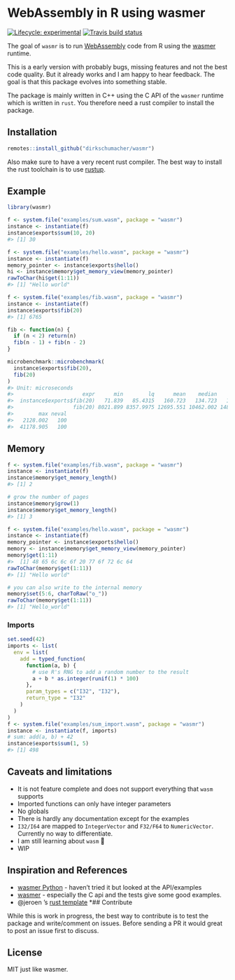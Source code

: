 
<!-- README.md is generated from README.Rmd. Please edit that file -->

# WebAssembly in R using wasmer

<!-- badges: start -->

[![Lifecycle:
experimental](https://img.shields.io/badge/lifecycle-experimental-orange.svg)](https://www.tidyverse.org/lifecycle/#experimental)
[![Travis build
status](https://travis-ci.org/dirkschumacher/wasmr.svg?branch=master)](https://travis-ci.org/dirkschumacher/wasmr)
<!-- badges: end -->

The goal of `wasmr` is to run
[WebAssembly](https://developer.mozilla.org/en-US/docs/WebAssembly/Concepts)
code from R using the [wasmer](https://wasmer.io/) runtime.

This is a early version with probably bugs, missing features and not the
best code quality. But it already works and I am happy to hear feedback.
The goal is that this package evolves into something stable.

The package is mainly written in C++ using the C API of the `wasmer`
runtime which is written in `rust`. You therefore need a rust compiler
to install the package.

## Installation

``` r
remotes::install_github("dirkschumacher/wasmr")
```

Also make sure to have a very recent rust compiler. The best way to
install the rust toolchain is to use [rustup](https://rustup.rs/).

## Example

``` r
library(wasmr)
```

``` r
f <- system.file("examples/sum.wasm", package = "wasmr")
instance <- instantiate(f)
instance$exports$sum(10, 20)
#> [1] 30
```

``` r
f <- system.file("examples/hello.wasm", package = "wasmr")
instance <- instantiate(f)
memory_pointer <- instance$exports$hello()
hi <- instance$memory$get_memory_view(memory_pointer)
rawToChar(hi$get(1:11))
#> [1] "Hello world"
```

``` r
f <- system.file("examples/fib.wasm", package = "wasmr")
instance <- instantiate(f)
instance$exports$fib(20)
#> [1] 6765

fib <- function(n) {
  if (n < 2) return(n)
  fib(n - 1) + fib(n - 2)
}

microbenchmark::microbenchmark(
  instance$exports$fib(20),
  fib(20)
)
#> Unit: microseconds
#>                      expr      min        lq      mean    median        uq
#>  instance$exports$fib(20)   71.839   85.4315   160.723   134.723   152.919
#>                   fib(20) 8021.899 8357.9975 12695.551 10462.002 14850.606
#>        max neval
#>   2128.002   100
#>  41178.905   100
```

## Memory

``` r
f <- system.file("examples/fib.wasm", package = "wasmr")
instance <- instantiate(f)
instance$memory$get_memory_length()
#> [1] 2

# grow the number of pages
instance$memory$grow(1)
instance$memory$get_memory_length()
#> [1] 3
```

``` r
f <- system.file("examples/hello.wasm", package = "wasmr")
instance <- instantiate(f)
memory_pointer <- instance$exports$hello()
memory <- instance$memory$get_memory_view(memory_pointer)
memory$get(1:11)
#>  [1] 48 65 6c 6c 6f 20 77 6f 72 6c 64
rawToChar(memory$get(1:11))
#> [1] "Hello world"

# you can also write to the internal memory
memory$set(5:6, charToRaw("o_"))
rawToChar(memory$get(1:11))
#> [1] "Hello_world"
```

### Imports

``` r
set.seed(42)
imports <- list(
  env = list(
    add = typed_function(
      function(a, b) {
        # use R's RNG to add a random number to the result
        a + b * as.integer(runif(1) * 100)
      },
      param_types = c("I32", "I32"),
      return_type = "I32"
    )
  )
)
f <- system.file("examples/sum_import.wasm", package = "wasmr")
instance <- instantiate(f, imports)
# sum: add(a, b) + 42
instance$exports$sum(1, 5)
#> [1] 498
```

## Caveats and limitations

  - It is not feature complete and does not support everything that
    `wasm` supports
  - Imported functions can only have integer parameters
  - No globals
  - There is hardly any documentation except for the examples
  - `I32/I64` are mapped to `IntegerVector` and `F32/F64` to
    `NumericVector`. Currently no way to differentiate.
  - I am still learning about `wasm` 🙈
  - WIP

## Inspiration and References

  - [wasmer Python](https://github.com/wasmerio/python-ext-wasm) -
    haven’t tried it but looked at the API/examples
  - [wasmer](https://github.com/wasmerio/wasmer) - especially the C api
    and the tests give some good examples.
  - @jeroen ’s [rust template](https://github.com/r-rust/hellorust)
    \*\#\# Contribute

While this is work in progress, the best way to contribute is to test
the package and write/comment on issues. Before sending a PR it would
great to post an issue first to discuss.

## License

MIT just like wasmer.
